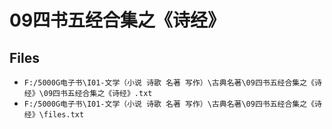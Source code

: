 # 09四书五经合集之《诗经》

## Files

- `F:/5000G电子书\I01-文学（小说 诗歌 名著 写作）\古典名著\09四书五经合集之《诗经》\09四书五经合集之《诗经》.txt`
- `F:/5000G电子书\I01-文学（小说 诗歌 名著 写作）\古典名著\09四书五经合集之《诗经》\files.txt`
